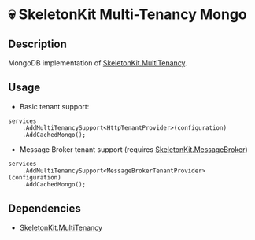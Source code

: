 # 💀 SkeletonKit Multi-Tenancy Mongo

## Description
MongoDB implementation of [SkeletonKit.MultiTenancy](https://github.com/zahichemaly/SkeletonKit/tree/master/src/SkeletonKit.MultiTenancy).

## Usage
* Basic tenant support:
```
services
    .AddMultiTenancySupport<HttpTenantProvider>(configuration)
    .AddCachedMongo();
```


* Message Broker tenant support (requires [SkeletonKit.MessageBroker](https://github.com/zahichemaly/SkeletonKit/tree/master/src/SkeletonKit.MessageBroker))
```
services
    .AddMultiTenancySupport<MessageBrokerTenantProvider>(configuration)
    .AddCachedMongo();
```

## Dependencies
* [SkeletonKit.MultiTenancy](https://github.com/zahichemaly/SkeletonKit/tree/master/src/SkeletonKit.MultiTenancy)
